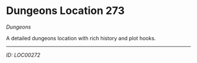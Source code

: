 # Dungeons Location 273

*Dungeons*

A detailed dungeons location with rich history and plot hooks.

---
*ID: LOC00272*